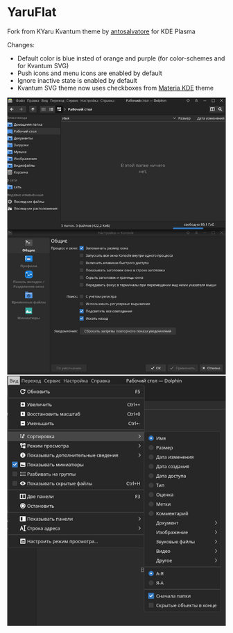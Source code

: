 # YaruFlat
Fork from KYaru Kvantum theme by [antosalvatore](https://github.com/AntoSalvatore/KYaru) for KDE Plasma

Changes:
* Default color is blue insted of orange and purple (for color-schemes and for Kvantum SVG)
* Push icons and menu icons are enabled by default
* Ignore inactive state is enabled by default
* Kvantum SVG theme now uses checkboxes from [Materia KDE](https://github.com/PapirusDevelopmentTeam/materia-kde) theme

![Example](/example.png)
![Another example](/example2.png)
